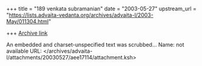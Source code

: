 +++
title = "189 venkata  subramanian"
date = "2003-05-27"
upstream_url = "https://lists.advaita-vedanta.org/archives/advaita-l/2003-May/011304.html"

+++
[Archive link](https://lists.advaita-vedanta.org/archives/advaita-l/2003-May/011304.html)

An embedded and charset-unspecified text was scrubbed...
Name: not available
URL: </archives/advaita-l/attachments/20030527/aee17114/attachment.ksh>
